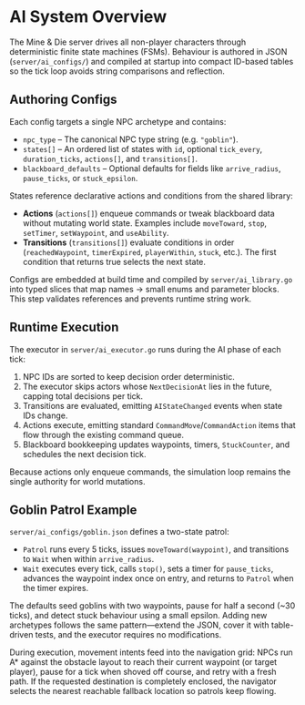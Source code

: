 # AI System Overview

The Mine & Die server drives all non-player characters through deterministic finite state machines (FSMs). Behaviour is authored in JSON (`server/ai_configs/`) and compiled at startup into compact ID-based tables so the tick loop avoids string comparisons and reflection.

## Authoring Configs

Each config targets a single NPC archetype and contains:

- `npc_type` – The canonical NPC type string (e.g. `"goblin"`).
- `states[]` – An ordered list of states with `id`, optional `tick_every`, `duration_ticks`, `actions[]`, and `transitions[]`.
- `blackboard_defaults` – Optional defaults for fields like `arrive_radius`, `pause_ticks`, or `stuck_epsilon`.

States reference declarative actions and conditions from the shared library:

- **Actions** (`actions[]`) enqueue commands or tweak blackboard data without mutating world state. Examples include `moveToward`, `stop`, `setTimer`, `setWaypoint`, and `useAbility`.
- **Transitions** (`transitions[]`) evaluate conditions in order (`reachedWaypoint`, `timerExpired`, `playerWithin`, `stuck`, etc.). The first condition that returns true selects the next state.

Configs are embedded at build time and compiled by `server/ai_library.go` into typed slices that map names → small enums and parameter blocks. This step validates references and prevents runtime string work.

## Runtime Execution

The executor in `server/ai_executor.go` runs during the AI phase of each tick:

1. NPC IDs are sorted to keep decision order deterministic.
2. The executor skips actors whose `NextDecisionAt` lies in the future, capping total decisions per tick.
3. Transitions are evaluated, emitting `AIStateChanged` events when state IDs change.
4. Actions execute, emitting standard `CommandMove`/`CommandAction` items that flow through the existing command queue.
5. Blackboard bookkeeping updates waypoints, timers, `StuckCounter`, and schedules the next decision tick.

Because actions only enqueue commands, the simulation loop remains the single authority for world mutations.

## Goblin Patrol Example

`server/ai_configs/goblin.json` defines a two-state patrol:

- `Patrol` runs every 5 ticks, issues `moveToward(waypoint)`, and transitions to `Wait` when within `arrive_radius`.
- `Wait` executes every tick, calls `stop()`, sets a timer for `pause_ticks`, advances the waypoint index once on entry, and returns to `Patrol` when the timer expires.

The defaults seed goblins with two waypoints, pause for half a second (~30 ticks), and detect stuck behaviour using a small epsilon. Adding new archetypes follows the same pattern—extend the JSON, cover it with table-driven tests, and the executor requires no modifications.

During execution, movement intents feed into the navigation grid: NPCs run A* against the obstacle layout to reach their current waypoint (or target player), pause for a tick when shoved off course, and retry with a fresh path. If the requested destination is completely enclosed, the navigator selects the nearest reachable fallback location so patrols keep flowing.
